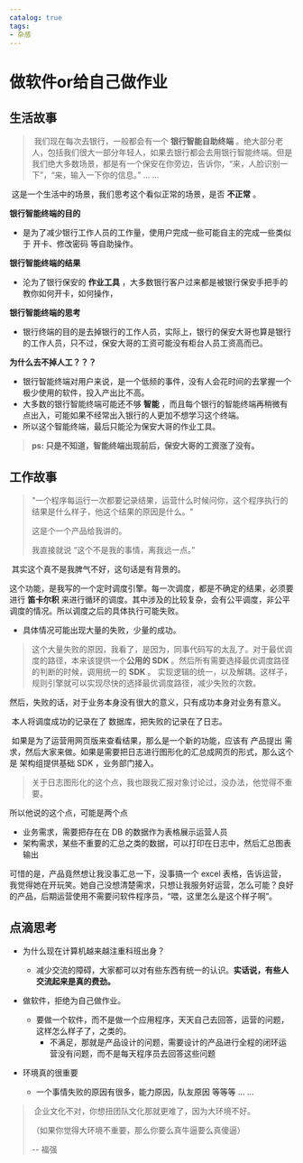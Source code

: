 ```yaml
---
catalog: true
tags:
- 杂感
---
```


# 做软件or给自己做作业

## 生活故事

> ​	我们现在每次去银行，一般都会有一个 **银行智能自助终端** 。绝大部分老人，包括我们很大一部分年轻人，如果去银行都会去用银行智能终端。但是我们绝大多数场景，都是有一个保安在你旁边，告诉你，“来，人脸识别一下”，“来，输入一下你的信息。” ... ...

​	这是一个生活中的场景，我们思考这个看似正常的场景，是否 **不正常** 。

**银行智能终端的目的**

- 是为了减少银行工作人员的工作量，使用户完成一些可能自主的完成一些类似于 开卡、修改密码 等自助操作。

**银行智能终端的结果**

- 沦为了银行保安的 **作业工具**  ，大多数银行客户过来都是被银行保安手把手的教你如何开卡，如何操作，

**银行智能终端的思考** 

- 银行终端的目的是去掉银行的工作人员，实际上，银行的保安大哥也算是银行的工作人员，只不过，保安大哥的工资可能没有柜台人员工资高而已。

**为什么去不掉人工？？？** 

- 银行智能终端对用户来说，是一个低频的事件，没有人会花时间的去掌握一个极少使用的软件，投入产出比不高。
- 大多数的银行智能终端可能还不够 **智能** ，而且每个银行的智能终端再稍微有点出入，可能如果不经常出入银行的人更加不想学习这个终端。
- 所以这个智能终端，最后只能沦为保安大哥的作业工具。

> **ps: 只是不知道，智能终端出现前后，保安大哥的工资涨了没有。** 



## 工作故事

> ​	"一个程序每运行一次都要记录结果，运营什么时候问你，这个程序执行的结果是什么样子，他这个结果的原因是什么。"
>
> 这是个一个产品给我讲的。
>
> 我直接就说 “这个不是我的事情，离我远一点。”

​		其实这个真不是我脾气不好，这句话是有背景的。

​		这个功能，是我写的一个定时调度引擎。每一次调度，都是不确定的结果，必须要进行 **笛卡尔积** 来进行循环的调度。其中涉及的比较复杂，会有公平调度，非公平调度的情况。所以调度之后的具体执行可能失败。

- 具体情况可能出现大量的失败，少量的成功。

> ​		这个大量失败的原因，我看了，是因为，同事代码写的太乱了。对于最优调度的路径，本来该提供一个**公用的 SDK** 。然后所有需要选择最优调度路径的判断的时候，调用统一的 **SDK** 。 实现逻辑的统一，以及解耦。这样子，规则引擎就可以实现尽快的选择最优调度路径，减少失败的次数。

​	然后，失败的话，对于业务本身没有很大的意义，只有成功本身对业务有意义。

​	本人将调度成功的记录在了 数据库，把失败的记录在了日志。

​	如果是为了运营用网页版来查看结果，那么是一个新的功能，应该有 产品提出 需求，然后大家来做。如果是需要把日志进行图形化的汇总成网页的形式，那么这个是 架构组提供基础 SDK ，业务部门接入。

> 关于日志图形化的这个点，我也跟我汇报对象讨论过，没办法，他觉得不重要。

所以他说的这个点，可能是两个点

- 业务需求，需要把存在在 DB 的数据作为表格展示运营人员
- 架构需求，某些不重要的汇总之类的数据，可以打印在日志中，然后汇总图表输出

可惜的是，产品竟然想让我没事汇总一下，没事搞一个 excel 表格，告诉运营，我觉得她在开玩笑。她自己没想清楚需求，只想让我服务好运营，怎么可能？良好的产品，后期运营使用不需要问软件程序员，“喂，这里怎么是这个样子啊”。



## 点滴思考

- 为什么现在计算机越来越注重科班出身？
  - 减少交流的障碍，大家都可以对有些东西有统一的认识。**实话说，有些人交流起来是真的费劲。**
- 做软件，拒绝为自己做作业。
  - 要做一个软件，而不是做一个应用程序，天天自己去回答，运营的问题，这样怎么样子了，之类的。
    - 不满足，那就是产品设计的问题，需要设计的产品进行全程的闭环运营没有问题，而不是每天程序员去回答这些问题

- 环境真的很重要
  - 一个事情失败的原因有很多，能力原因，队友原因 等等等 ...  ...  



> ​		企业文化不对，你想扭团队文化那就更难了，因为大环境不好。
>
> （如果你觉得大环境不重要，那么你要么真牛逼要么真傻逼）
>
> -- 福强



